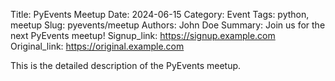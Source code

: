 Title: PyEvents Meetup
Date: 2024-06-15
Category: Event
Tags: python, meetup
Slug: pyevents/meetup
Authors: John Doe
Summary: Join us for the next PyEvents meetup!
Signup_link: https://signup.example.com
Original_link: https://original.example.com

This is the detailed description of the PyEvents meetup.

